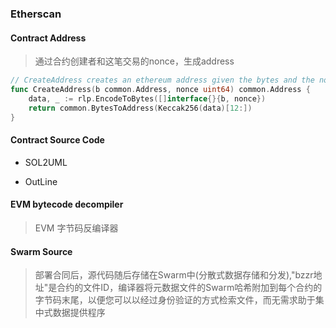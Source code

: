 ### Etherscan

#### Contract Address
> 通过合约创建者和这笔交易的nonce，生成address
```go
// CreateAddress creates an ethereum address given the bytes and the nonce
func CreateAddress(b common.Address, nonce uint64) common.Address {
    data, _ := rlp.EncodeToBytes([]interface{}{b, nonce})
    return common.BytesToAddress(Keccak256(data)[12:])
}
```

#### Contract Source Code

* SOL2UML

* OutLine

#### EVM bytecode decompiler
> EVM 字节码反编译器

#### Swarm Source
> 部署合同后，源代码随后存储在Swarm中(分散式数据存储和分发),"bzzr地址"是合约的文件ID，编译器将元数据文件的Swarm哈希附加到每个合约的字节码末尾，以便您可以以经过身份验证的方式检索文件，而无需求助于集中式数据提供程序
